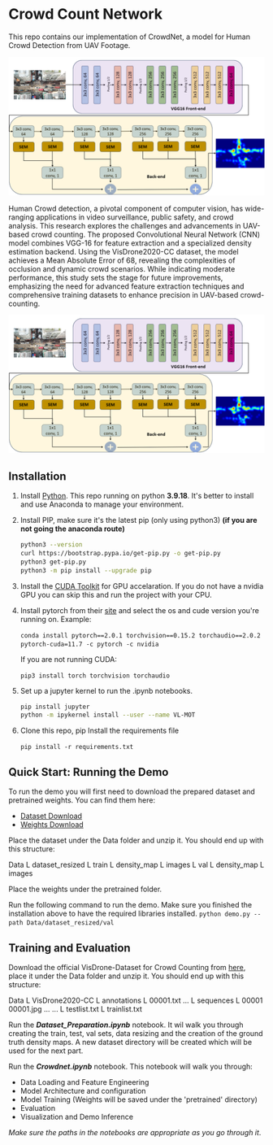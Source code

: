 # Crowd Count Network

This repo contains our implementation of CrowdNet, a model for Human Crowd Detection from UAV Footage.

![results](img/architecture.png)

Human Crowd detection, a pivotal component of computer vision, has wide-ranging applications in video surveillance, public safety, and crowd analysis. This research explores the challenges and advancements in UAV-based crowd counting. The proposed Convolutional Neural Network (CNN) model combines VGG-16 for feature extraction and a specialized density estimation backend. Using the VisDrone2020-CC dataset, the model achieves a Mean Absolute Error of 68, revealing the complexities of occlusion and dynamic crowd scenarios. While indicating moderate performance, this study sets the stage for future improvements, emphasizing the need for advanced feature extraction techniques and comprehensive training datasets to enhance precision in UAV-based crowd-counting.

![Architecture](img/architecture.png)

## Installation

1. Install [Python](https://www.python.org/downloads/). This repo running on python **3.9.18**. It's better to install and use Anaconda to manage your environment.
2. Install PIP, make sure it's the latest pip (only using python3) **(if you are not going the anaconda route)**

   ```bash
   python3 --version
   curl https://bootstrap.pypa.io/get-pip.py -o get-pip.py
   python3 get-pip.py
   python3 -m pip install --upgrade pip
   ```

3. Install the [CUDA Toolkit](https://developer.nvidia.com/cuda-toolkit) for GPU accelaration. If you do not have a nvidia GPU you can skip this and run the project with your CPU.
4. Install pytorch from their [site](https://pytorch.org/) and select the os and cude version you're running on. Example:

   `conda install pytorch==2.0.1 torchvision==0.15.2 torchaudio==2.0.2 pytorch-cuda=11.7 -c pytorch -c nvidia`

   If you are not running CUDA:

   `pip3 install torch torchvision torchaudio`
5. Set up a jupyter kernel to run the .ipynb notebooks.

   ```bash
   pip install jupyter
   python -m ipykernel install --user --name VL-MOT
   ```

6. Clone this repo, pip Install the requirements file

   `pip install -r requirements.txt`

## Quick Start: Running the Demo

To run the demo you will first need to download the prepared dataset and pretrained weights. You can find them here:

- [Dataset Download](https://kuacae-my.sharepoint.com/:u:/g/personal/100044982_ku_ac_ae/EVhf9Lp9B9xIlUFZCDJ9x40BvZpfq6QHWPSASYep4jT1qA?e=MhJIbi)
- [Weights Download](https://kuacae-my.sharepoint.com/:u:/g/personal/100044982_ku_ac_ae/EWgZ_4Qshw5GvvW4yJ3nD3sBKO7XjMQpgq1_fyTRGT2FOw?e=HxnGQO)

Place the dataset under the Data folder and unzip it. You should end up with this structure:

Data
   L dataset_resized
      L train
         L density_map
         L images
      L val
         L density_map
         L images

Place the weights under the pretrained folder.

Run the following command to run the demo. Make sure you finished the installation above to have the required libraries installed.
`python demo.py --path Data/dataset_resized/val`

## Training and Evaluation

Download the official VisDrone-Dataset for Crowd Counting from [here](https://github.com/VisDrone/VisDrone-Dataset), place it under the Data folder and unzip it. You should end up with this structure:

Data
   L VisDrone2020-CC
      L annotations
         L 00001.txt
         ...
      L sequences
         L 00001
            00001.jpg
            ...
         ...
      L testlist.txt
      L trainlist.txt

Run the ***Dataset_Preparation.ipynb*** notebook. It wil walk you through creating the train, test, val sets, data resizing and the creation of the ground truth density maps. A new dataset directory will be created which will be used for the next part.

Run the ***Crowdnet.ipynb*** notebook. This notebook will walk you through:

- Data Loading and Feature Engineering
- Model Architecture and configuration
- Model Training (Weights will be saved under the 'pretrained' directory)
- Evaluation
- Visualization and Demo Inference

*Make sure the paths in the notebooks are appropriate as you go through it*.
